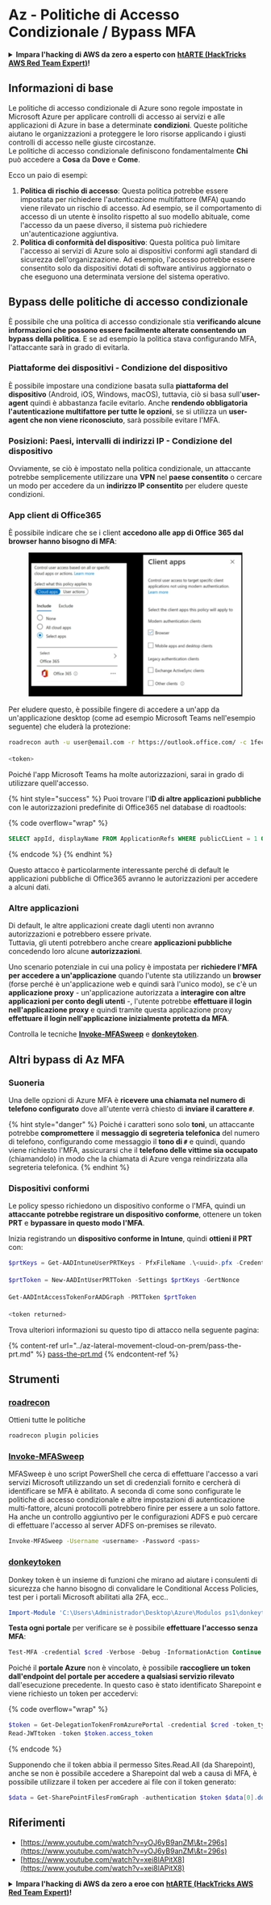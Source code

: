 # Az - Politiche di Accesso Condizionale / Bypass MFA

<details>

<summary><strong>Impara l'hacking di AWS da zero a esperto con</strong> <a href="https://training.hacktricks.xyz/courses/arte"><strong>htARTE (HackTricks AWS Red Team Expert)</strong></a><strong>!</strong></summary>

Altri modi per supportare HackTricks:

* Se vuoi vedere la tua **azienda pubblicizzata su HackTricks** o **scaricare HackTricks in PDF** Controlla i [**PACCHETTI DI ABBONAMENTO**](https://github.com/sponsors/carlospolop)!
* Ottieni il [**merchandising ufficiale di PEASS & HackTricks**](https://peass.creator-spring.com)
* Scopri [**The PEASS Family**](https://opensea.io/collection/the-peass-family), la nostra collezione di [**NFT esclusivi**](https://opensea.io/collection/the-peass-family)
* **Unisciti al** 💬 [**gruppo Discord**](https://discord.gg/hRep4RUj7f) o al [**gruppo Telegram**](https://t.me/peass) o **seguici** su **Twitter** 🐦 [**@hacktricks_live**](https://twitter.com/hacktricks_live)**.**
* **Condividi i tuoi trucchi di hacking inviando PR ai** [**HackTricks**](https://github.com/carlospolop/hacktricks) e [**HackTricks Cloud**](https://github.com/carlospolop/hacktricks-cloud) github repos.

</details>

## Informazioni di base

Le politiche di accesso condizionale di Azure sono regole impostate in Microsoft Azure per applicare controlli di accesso ai servizi e alle applicazioni di Azure in base a determinate **condizioni**. Queste politiche aiutano le organizzazioni a proteggere le loro risorse applicando i giusti controlli di accesso nelle giuste circostanze.\
Le politiche di accesso condizionale definiscono fondamentalmente **Chi** può accedere a **Cosa** da **Dove** e **Come**.

Ecco un paio di esempi:

1. **Politica di rischio di accesso**: Questa politica potrebbe essere impostata per richiedere l'autenticazione multifattore (MFA) quando viene rilevato un rischio di accesso. Ad esempio, se il comportamento di accesso di un utente è insolito rispetto al suo modello abituale, come l'accesso da un paese diverso, il sistema può richiedere un'autenticazione aggiuntiva.
2. **Politica di conformità del dispositivo**: Questa politica può limitare l'accesso ai servizi di Azure solo ai dispositivi conformi agli standard di sicurezza dell'organizzazione. Ad esempio, l'accesso potrebbe essere consentito solo da dispositivi dotati di software antivirus aggiornato o che eseguono una determinata versione del sistema operativo.

## Bypass delle politiche di accesso condizionale

È possibile che una politica di accesso condizionale stia **verificando alcune informazioni che possono essere facilmente alterate consentendo un bypass della politica**. E se ad esempio la politica stava configurando MFA, l'attaccante sarà in grado di evitarla.

### Piattaforme dei dispositivi - Condizione del dispositivo

È possibile impostare una condizione basata sulla **piattaforma del dispositivo** (Android, iOS, Windows, macOS), tuttavia, ciò si basa sull'**user-agent** quindi è abbastanza facile evitarlo. Anche **rendendo obbligatoria l'autenticazione multifattore per tutte le opzioni**, se si utilizza un **user-agent che non viene riconosciuto**, sarà possibile evitare l'MFA.

### Posizioni: Paesi, intervalli di indirizzi IP - Condizione del dispositivo

Ovviamente, se ciò è impostato nella politica condizionale, un attaccante potrebbe semplicemente utilizzare una **VPN** nel **paese consentito** o cercare un modo per accedere da un **indirizzo IP consentito** per eludere queste condizioni.

### App client di Office365

È possibile indicare che se i client **accedono alle app di Office 365 dal browser hanno bisogno di MFA**:

<figure><img src="../../../.gitbook/assets/image (129).png" alt=""><figcaption></figcaption></figure>

Per eludere questo, è possibile fingere di accedere a un'app da un'applicazione desktop (come ad esempio Microsoft Teams nell'esempio seguente) che eluderà la protezione:
```bash
roadrecon auth -u user@email.com -r https://outlook.office.com/ -c 1fec8e78-bce4-4aaf-ab1b-5451cc387264 --tokrns-stdout

<token>
```
Poiché l'app Microsoft Teams ha molte autorizzazioni, sarai in grado di utilizzare quell'accesso.

{% hint style="success" %}
Puoi trovare l'I**D di altre applicazioni pubbliche** con le autorizzazioni predefinite di Office365 nel database di roadtools:

{% code overflow="wrap" %}
```sql
SELECT appId, displayName FROM ApplicationRefs WHERE publicCLient = 1 ORDER BY displayName ASC
```
{% endcode %}
{% endhint %}

Questo attacco è particolarmente interessante perché di default le applicazioni pubbliche di Office365 avranno le autorizzazioni per accedere a alcuni dati.

### Altre applicazioni

Di default, le altre applicazioni create dagli utenti non avranno autorizzazioni e potrebbero essere private.\
Tuttavia, gli utenti potrebbero anche creare **applicazioni pubbliche** concedendo loro alcune **autorizzazioni**.

Uno scenario potenziale in cui una policy è impostata per **richiedere l'MFA per accedere a un'applicazione** quando l'utente sta utilizzando un **browser** (forse perché è un'applicazione web e quindi sarà l'unico modo), se c'è un **applicazione proxy** - un'applicazione autorizzata a **interagire con altre applicazioni per conto degli utenti** -, l'utente potrebbe **effettuare il login nell'applicazione proxy** e quindi tramite questa applicazione proxy **effettuare il login nell'applicazione inizialmente protetta da MFA**.

Controlla le tecniche [**Invoke-MFASweep**](az-conditional-access-policies-mfa-bypass.md#invoke-mfasweep) e [**donkeytoken**](az-conditional-access-policies-mfa-bypass.md#donkeytoken).

## Altri bypass di Az MFA

### Suoneria

Una delle opzioni di Azure MFA è **ricevere una chiamata nel numero di telefono configurato** dove all'utente verrà chiesto di **inviare il carattere `#`**.

{% hint style="danger" %}
Poiché i caratteri sono solo **toni**, un attaccante potrebbe **compromettere** il **messaggio di segreteria telefonica** del numero di telefono, configurando come messaggio il **tono di `#`** e quindi, quando viene richiesto l'MFA, assicurarsi che il **telefono delle vittime sia occupato** (chiamandolo) in modo che la chiamata di Azure venga reindirizzata alla segreteria telefonica.
{% endhint %}

### Dispositivi conformi

Le policy spesso richiedono un dispositivo conforme o l'MFA, quindi un **attaccante potrebbe registrare un dispositivo conforme**, ottenere un token **PRT** e **bypassare in questo modo l'MFA**.

Inizia registrando un **dispositivo conforme in Intune**, quindi **ottieni il PRT** con:
```powershell
$prtKeys = Get-AADIntuneUserPRTKeys - PfxFileName .\<uuid>.pfx -Credentials $credentials

$prtToken = New-AADIntUserPRTToken -Settings $prtKeys -GertNonce

Get-AADIntAccessTokenForAADGraph -PRTToken $prtToken

<token returned>
```
Trova ulteriori informazioni su questo tipo di attacco nella seguente pagina:

{% content-ref url="../az-lateral-movement-cloud-on-prem/pass-the-prt.md" %}
[pass-the-prt.md](../az-lateral-movement-cloud-on-prem/pass-the-prt.md)
{% endcontent-ref %}

## Strumenti

### [roadrecon](https://github.com/dirkjanm/ROADtools)

Ottieni tutte le politiche
```bash
roadrecon plugin policies
```
### [Invoke-MFASweep](https://github.com/dafthack/MFASweep)

MFASweep è uno script PowerShell che cerca di effettuare l'accesso a vari servizi Microsoft utilizzando un set di credenziali fornito e cercherà di identificare se MFA è abilitato. A seconda di come sono configurate le politiche di accesso condizionale e altre impostazioni di autenticazione multi-fattore, alcuni protocolli potrebbero finire per essere a un solo fattore. Ha anche un controllo aggiuntivo per le configurazioni ADFS e può cercare di effettuare l'accesso al server ADFS on-premises se rilevato.
```bash
Invoke-MFASweep -Username <username> -Password <pass>
```
### [donkeytoken](https://github.com/silverhack/donkeytoken)

Donkey token è un insieme di funzioni che mirano ad aiutare i consulenti di sicurezza che hanno bisogno di convalidare le Conditional Access Policies, test per i portali Microsoft abilitati alla 2FA, ecc..
```powershell
Import-Module 'C:\Users\Administrador\Desktop\Azure\Modulos ps1\donkeytoken' -Force
```
**Testa ogni portale** per verificare se è possibile **effettuare l'accesso senza MFA**:
```powershell
Test-MFA -credential $cred -Verbose -Debug -InformationAction Continue
```
Poiché il **portale Azure** non è vincolato, è possibile **raccogliere un token dall'endpoint del portale per accedere a qualsiasi servizio rilevato** dall'esecuzione precedente. In questo caso è stato identificato Sharepoint e viene richiesto un token per accedervi:

{% code overflow="wrap" %}
```powershell
$token = Get-DelegationTokenFromAzurePortal -credential $cred -token_type microsoft.graph -extension_type Microsoft_Intune
Read-JWTtoken -token $token.access_token
```
{% endcode %}


Supponendo che il token abbia il permesso Sites.Read.All (da Sharepoint), anche se non è possibile accedere a Sharepoint dal web a causa di MFA, è possibile utilizzare il token per accedere ai file con il token generato:
```powershell
$data = Get-SharePointFilesFromGraph -authentication $token $data[0].downloadUrl
```
## Riferimenti

* [https://www.youtube.com/watch?v=yOJ6yB9anZM\&t=296s](https://www.youtube.com/watch?v=yOJ6yB9anZM\&t=296s)
* [https://www.youtube.com/watch?v=xei8lAPitX8](https://www.youtube.com/watch?v=xei8lAPitX8)

<details>

<summary><strong>Impara l'hacking di AWS da zero a eroe con</strong> <a href="https://training.hacktricks.xyz/courses/arte"><strong>htARTE (HackTricks AWS Red Team Expert)</strong></a><strong>!</strong></summary>

Altri modi per supportare HackTricks:

* Se vuoi vedere la tua **azienda pubblicizzata in HackTricks** o **scaricare HackTricks in PDF** Controlla i [**PIANI DI ABBONAMENTO**](https://github.com/sponsors/carlospolop)!
* Ottieni il [**merchandising ufficiale di PEASS & HackTricks**](https://peass.creator-spring.com)
* Scopri [**The PEASS Family**](https://opensea.io/collection/the-peass-family), la nostra collezione di esclusive [**NFT**](https://opensea.io/collection/the-peass-family)
* **Unisciti al** 💬 [**gruppo Discord**](https://discord.gg/hRep4RUj7f) o al [**gruppo telegram**](https://t.me/peass) o **seguici** su **Twitter** 🐦 [**@hacktricks_live**](https://twitter.com/hacktricks_live)**.**
* **Condividi i tuoi trucchi di hacking inviando PR ai** [**HackTricks**](https://github.com/carlospolop/hacktricks) e [**HackTricks Cloud**](https://github.com/carlospolop/hacktricks-cloud) repository di github.

</details>
